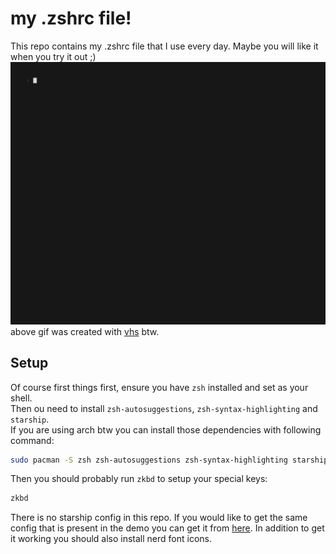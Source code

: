 # my .zshrc file!
This repo contains my .zshrc file that I use every day. Maybe you will like it when you try it out ;) 
<img alt="Welcome to VHS" src="https://github.com/BigflipBOT/.zshrc/blob/master/demo.gif" width="800"/>  
above gif was created with [vhs](https://github.com/charmbracelet/vhs) btw.

## Setup
Of course first things first, ensure you have `zsh` installed and set as your shell.  
Then ou need to install `zsh-autosuggestions`, `zsh-syntax-highlighting` and `starship`.  
If you are using arch btw you can install those dependencies with following command:  
```sh
sudo pacman -S zsh zsh-autosuggestions zsh-syntax-highlighting starship
```
Then you should probably run `zkbd` to setup your special keys:
```sh
zkbd
```

There is no starship config in this repo. If you would like to get the same config that is present in the demo you can get it from [here](https://github.com/BigflipBOT/swayfx-cyberpunk-dotfiles/blob/master/starship.toml). In addition to get it working you should also install nerd font icons.
